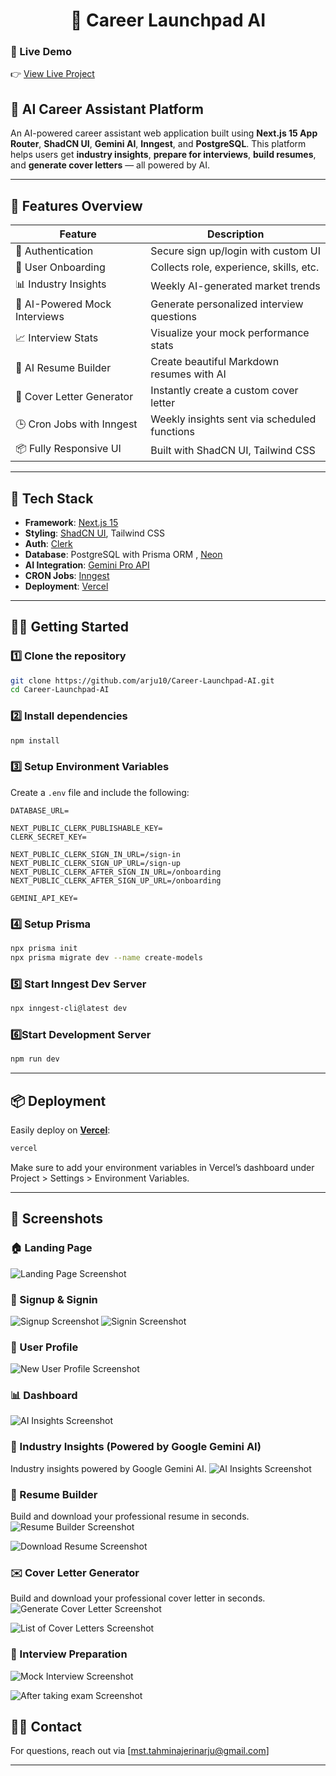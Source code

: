 
<center> <h1> 🚀 Career Launchpad AI </h1></center>

### 🔗 Live Demo

👉 [View Live Project](https://career-launchpad-ai.vercel.app/)

## 🧠 AI Career Assistant Platform

An AI-powered career assistant web application built using **Next.js 15 App Router**, **ShadCN UI**, **Gemini AI**, **Inngest**, and **PostgreSQL**. This platform helps users get **industry insights**, **prepare for interviews**, **build resumes**, and **generate cover letters** — all powered by AI.

---

## 🚀 Features Overview

| Feature                                  | Description                                                                 |
|------------------------------------------|-----------------------------------------------------------------------------|
| 🔐 Authentication                        | Secure sign up/login with custom UI                                        |
| 👤 User Onboarding                       | Collects role, experience, skills, etc.                                    |
| 📊 Industry Insights                     | Weekly AI-generated market trends                                          |
| 🤖 AI-Powered Mock Interviews            | Generate personalized interview questions                                  |
| 📈 Interview Stats                       | Visualize your mock performance stats                                      |
| 📄 AI Resume Builder                     | Create beautiful Markdown resumes with AI                                 |
| 📨 Cover Letter Generator                | Instantly create a custom cover letter                                    |
| 🕒 Cron Jobs with Inngest                | Weekly insights sent via scheduled functions                              |
| 📦 Fully Responsive UI                   | Built with ShadCN UI, Tailwind CSS                                         |

---

## 🧱 Tech Stack

- **Framework**: [Next.js 15](https://nextjs.org/)
- **Styling**: [ShadCN UI](https://ui.shadcn.com/), Tailwind CSS
- **Auth**: [Clerk](https://go.clerk.com/)
- **Database**: PostgreSQL with Prisma ORM , [Neon](https://fyi.neon.tech)
- **AI Integration**: [Gemini Pro API](https://ai.google.dev/gemini-api/docs/api-key)
- **CRON Jobs**: [Inngest](https://www.inngest.com/)
- **Deployment**: [Vercel](https://vercel.com/)

---

## 🧑‍💻 Getting Started

### 1️⃣ Clone the repository

```bash
git clone https://github.com/arju10/Career-Launchpad-AI.git
cd Career-Launchpad-AI
````

### 2️⃣ Install dependencies

```bash
npm install
```

### 3️⃣ Setup Environment Variables

Create a `.env` file and include the following:

```
DATABASE_URL=

NEXT_PUBLIC_CLERK_PUBLISHABLE_KEY=
CLERK_SECRET_KEY=

NEXT_PUBLIC_CLERK_SIGN_IN_URL=/sign-in
NEXT_PUBLIC_CLERK_SIGN_UP_URL=/sign-up
NEXT_PUBLIC_CLERK_AFTER_SIGN_IN_URL=/onboarding
NEXT_PUBLIC_CLERK_AFTER_SIGN_UP_URL=/onboarding

GEMINI_API_KEY=
```

### 4️⃣ Setup Prisma

```bash
npx prisma init
npx prisma migrate dev --name create-models
```
### 5️⃣ Start Inngest Dev Server

```bash
npx inngest-cli@latest dev
```
### 6️⃣Start Development Server

```bash
npm run dev
```

---

## 📦 Deployment

Easily deploy on **[Vercel](https://vercel.com/)**:

```bash
vercel
```

Make sure to add your environment variables in Vercel’s dashboard under Project > Settings > Environment Variables.

---

## 📸 Screenshots

### 🏠 Landing Page
![Landing Page Screenshot](./screenshots/First_LandingPage.png)

### 🔐 Signup & Signin
![Signup Screenshot](./screenshots/sign_up.png) 
![Signin Screenshot](./screenshots/sign_in.png) </br>

### 👤 User Profile
![New User Profile Screenshot](./screenshots/new_user_after_signin.png) 

### 📊 Dashboard
![AI Insights Screenshot](./screenshots)

### 🧠 Industry Insights (Powered by Google Gemini AI)
Industry insights powered by Google Gemini AI.
![AI Insights Screenshot](./screenshots/industry_insight.png)

### 📄 Resume Builder
Build and download your professional resume in seconds.
![Resume Builder Screenshot](./screenshots/resume_builder.png) </br>

![Download Resume Screenshot](./screenshots/download_resume.png) </br>

### ✉️ Cover Letter Generator
Build and download your professional cover letter in seconds.
![Generate Cover Letter Screenshot](./screenshots/cover_letter_form.png) </br>

![List of Cover Letters Screenshot](./screenshots/cover_letter_lists.png) </br>

### 🎤 Interview Preparation
![Mock Interview Screenshot](./screenshots/mock_interview.png) </br>

![After taking exam Screenshot](./screenshots/interview_preparation_after_taking_exam.png) </br>


## 🙋‍♂️ Contact

For questions, reach out via \[[mst.tahminajerinarju@gmail.com](mailto:mst.tahminajerinarju@gmail.com)] 

---

